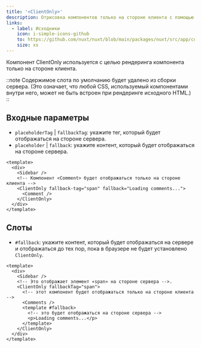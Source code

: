 ```yaml
---
title: '<ClientOnly>'
description: Отрисовка компонентов только на стороне клиента с помощью компонента ClientOnly.
links:
  - label: Исходники
    icon: i-simple-icons-github
    to: https://github.com/nuxt/nuxt/blob/main/packages/nuxt/src/app/components/client-only.ts
    size: xs
---
```


Компонент ClientOnly используется с целью рендеринга компонента только на стороне клиента.

::note
Содержимое слота по умолчанию будет удалено из сборки сервера. (Это означает, что любой CSS, используемый компонентами внутри него, может не быть встроен при рендеринге исходного HTML.)
::

## Входные параметры

- `placeholderTag` | `fallbackTag`: укажите тег, который будет отображаться на стороне сервера.
- `placeholder` | `fallback`: укажите контент, который будет отображаться на стороне сервера.

```vue
<template>
  <div>
    <Sidebar />
    <!-- Компонент <Comment> будет отображаться только на стороне клиента -->
    <ClientOnly fallback-tag="span" fallback="Loading comments...">
      <Comment />
    </ClientOnly>
  </div>
</template>
```

## Слоты

- `#fallback`: укажите контент, который будет отображаться на сервере и отображаться до тех пор, пока в браузере не будет установлено `ClientOnly`.

```vue [pages/example.vue]
<template>
  <div>
    <Sidebar />
    <!-- Это отображает элемент «span» на стороне сервера -->.
    <ClientOnly fallbackTag="span">
      <!-- этот компонент будет отображаться только на стороне клиента -->
      <Comments />
      <template #fallback>
        <!-- это будет отображаться на стороне сервера -->
        <p>Loading comments...</p>
      </template>
    </ClientOnly>
  </div>
</template>
```
